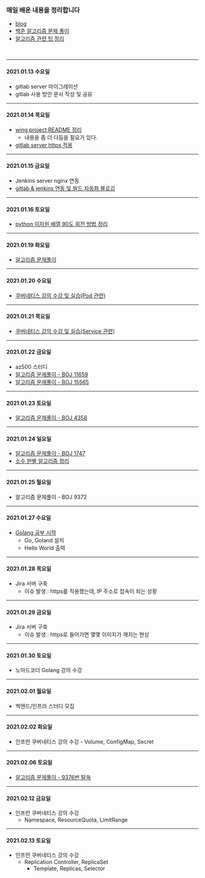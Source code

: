 <br>

### 매일 배운 내용을 정리합니다 
- [blog](https://paris-in-the-rain.tistory.com/)
- [백준 알고리즘 문제 풀이](https://github.com/midaslmg94/CodingTest)
- [알고리즘 관련 팁 정리](https://github.com/midaslmg94/CodingTest/tree/master/Algorithm_README)

<br>

--- 
#### 2021.01.13 수요일
- gitlab server 마이그레이션 
- gitlab 사용 방안 문서 작성 및 공유

--- 

#### 2021.01.14 목요일
- [wing project README 정리](https://github.com/midaslmg94/wing-project-msa)
  - 내용을 좀 더 다듬을 필요가 있다. 
- [gitlab server https 적용](https://paris-in-the-rain.tistory.com/103?category=916006)

---

#### 2021.01.15 금요일
- Jenkins server nginx 연동
- [gitlab & jenkins 연동 및 빌드 자동화 블로깅](https://paris-in-the-rain.tistory.com/107)

--- 

#### 2021.01.16 토요일
- [python 이차원 배열 90도 회전 방법 정리](https://paris-in-the-rain.tistory.com/108?category=842612)

---

#### 2021.01.19 화요일
- [알고리즘 문제풀이](https://paris-in-the-rain.tistory.com/109?category=897726)

---

#### 2021.01.20 수요일
- [쿠버네티스 강의 수강 및 실습(Pod 관련)](https://paris-in-the-rain.tistory.com/111)

---

#### 2021.01.21 목요일
- [쿠버네티스 강의 수강 및 실습(Service 관련)](https://paris-in-the-rain.tistory.com/113)


---

#### 2021.01.22 금요일
- az500 스터디
- [알고리즘 문제풀이 - BOJ 11659](https://paris-in-the-rain.tistory.com/114)
- [알고리즘 문제풀이 - BOJ 15565](https://paris-in-the-rain.tistory.com/115)

--- 

#### 2021.01.23 토요일
- [알고리즘 문제풀이 - BOJ 4358](https://paris-in-the-rain.tistory.com/116)

---
#### 2021.01.24 일요일
- [알고리즘 문제풀이 - BOJ 1747](https://paris-in-the-rain.tistory.com/117)
- [소수 판별 알고리즘 정리](https://paris-in-the-rain.tistory.com/118?category=842612)

--- 

#### 2021.01.25 월요일
- 알고리즘 문제풀이 - BOJ 9372


--- 
#### 2021.01.27 수요일
- [Golang 공부 시작](https://github.com/midaslmg94/GO_Practice)
  - Go, Goland 설치
  - Hello World 출력


--- 

#### 2021.01.28 목요일
- Jira 서버 구축
  - 이슈 발생 : https를 적용했는데, IP 주소로 접속이 되는 상황

---

#### 2021.01.29 금요일
- Jira 서버 구축
  - 이슈 발생 : https로 들어가면 몇몇 이미지가 깨지는 현상

---

#### 2021.01.30 토요일
- 노마드코더 Golang 강의 수강

---

#### 2021.02.01 월요일
- 백엔드/인프라 스터디 모집

---

#### 2021.02.02 화요일
- 인프런 쿠버네티스 강의 수강 - Volume, ConfigMap, Secret


---

#### 2021.02.06 토요일
- [알고리즘 문제풀이 - 9376번 탈옥](https://paris-in-the-rain.tistory.com/123?category=819756)

---

#### 2021.02.12 금요일
- 인프런 쿠버네티스 강의 수강
  - Namespace, ResourceQuota, LimitRange


---
#### 2021.02.13 토요일
- 인프런 쿠버네티스 강의 수강 
  - Replication Controller, ReplicaSet 
    - Template, Replicas, Selector
